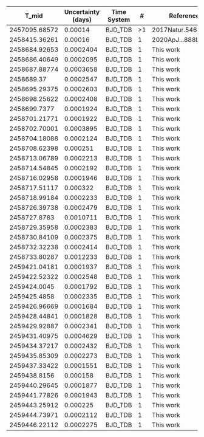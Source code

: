 |T_mid        |Uncertainty (days)|Time System|#  |Reference           |
|-------------|------------------|-----------|---|--------------------|
|2457095.68572|0.00014           |BJD_TDB    |>1 |2017Natur.546..514G |
|2458415.36261|0.00016           |BJD_TDB    |1  |2020ApJ...888L..15M |
|2458684.92653|0.0002404         |BJD_TDB    |1  |This work           |
|2458686.40649|0.0002095         |BJD_TDB    |1  |This work           |
|2458687.88774|0.0003658         |BJD_TDB    |1  |This work           |
|2458689.37   |0.0002547         |BJD_TDB    |1  |This work           |
|2458695.29375|0.0002603         |BJD_TDB    |1  |This work           |
|2458698.25622|0.0002408         |BJD_TDB    |1  |This work           |
|2458699.7377 |0.0001924         |BJD_TDB    |1  |This work           |
|2458701.21771|0.0001922         |BJD_TDB    |1  |This work           |
|2458702.70001|0.0003895         |BJD_TDB    |1  |This work           |
|2458704.18088|0.0002124         |BJD_TDB    |1  |This work           |
|2458708.62398|0.000251          |BJD_TDB    |1  |This work           |
|2458713.06789|0.0002213         |BJD_TDB    |1  |This work           |
|2458714.54845|0.0002192         |BJD_TDB    |1  |This work           |
|2458716.02958|0.0001946         |BJD_TDB    |1  |This work           |
|2458717.51117|0.000322          |BJD_TDB    |1  |This work           |
|2458718.99184|0.0002233         |BJD_TDB    |1  |This work           |
|2458726.39738|0.0002479         |BJD_TDB    |1  |This work           |
|2458727.8783 |0.0010711         |BJD_TDB    |1  |This work           |
|2458729.35958|0.0002383         |BJD_TDB    |1  |This work           |
|2458730.84109|0.0002375         |BJD_TDB    |1  |This work           |
|2458732.32238|0.0002414         |BJD_TDB    |1  |This work           |
|2458733.80287|0.0012233         |BJD_TDB    |1  |This work           |
|2459421.04181|0.0001937         |BJD_TDB    |1  |This work           |
|2459422.52322|0.0002548         |BJD_TDB    |1  |This work           |
|2459424.0045 |0.0001792         |BJD_TDB    |1  |This work           |
|2459425.4858 |0.0002335         |BJD_TDB    |1  |This work           |
|2459426.96669|0.0001684         |BJD_TDB    |1  |This work           |
|2459428.44841|0.0001828         |BJD_TDB    |1  |This work           |
|2459429.92887|0.0002341         |BJD_TDB    |1  |This work           |
|2459431.40975|0.0004629         |BJD_TDB    |1  |This work           |
|2459434.37217|0.0002432         |BJD_TDB    |1  |This work           |
|2459435.85309|0.0002273         |BJD_TDB    |1  |This work           |
|2459437.33422|0.0001551         |BJD_TDB    |1  |This work           |
|2459438.8156 |0.000158          |BJD_TDB    |1  |This work           |
|2459440.29645|0.0001877         |BJD_TDB    |1  |This work           |
|2459441.77826|0.0001943         |BJD_TDB    |1  |This work           |
|2459443.25912|0.000225          |BJD_TDB    |1  |This work           |
|2459444.73971|0.0002112         |BJD_TDB    |1  |This work           |
|2459446.22112|0.0002275         |BJD_TDB    |1  |This work           |

